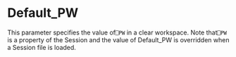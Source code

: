 # Default_PW

This parameter specifies the value of`⎕PW` in a clear workspace. Note that`⎕PW` is a property of the Session and the value of Default_PW is overridden when a Session file is loaded.
